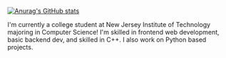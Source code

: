 [![Anurag's GitHub stats](https://github-readme-stats.vercel.app/api?username=markkcruz)](https://github.com/anuraghazra/github-readme-stats)

I'm currently a college student at New Jersey Institute of Technology majoring in Computer Science! I'm skilled in frontend web development, basic backend dev, and skilled in C++. I also work on Python based projects.

<!---
markkcruz/markkcruz is a ✨ special ✨ repository because its `README.md` (this file) appears on your GitHub profile.
You can click the Preview link to take a look at your changes.
--->
